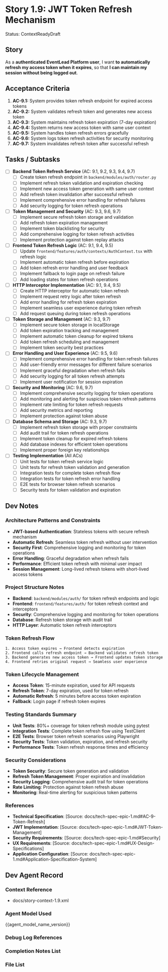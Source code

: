 # Story 1.9: JWT Token Refresh Mechanism

Status: ContextReadyDraft

## Story

As a **authenticated EventLead Platform user**,
I want **to automatically refresh my access token when it expires**,
so that **I can maintain my session without being logged out**.

## Acceptance Criteria

1. **AC-9.1:** System provides token refresh endpoint for expired access tokens
2. **AC-9.2:** System validates refresh token and generates new access token
3. **AC-9.3:** System maintains refresh token expiration (7-day expiration)
4. **AC-9.4:** System returns new access token with same user context
5. **AC-9.5:** System handles token refresh errors gracefully
6. **AC-9.6:** System logs token refresh activities for security monitoring
7. **AC-9.7:** System invalidates refresh token after successful refresh

## Tasks / Subtasks

- [ ] **Backend Token Refresh Service** (AC: 9.1, 9.2, 9.3, 9.4, 9.7)
  - [ ] Create token refresh endpoint in `backend/modules/auth/router.py`
  - [ ] Implement refresh token validation and expiration checking
  - [ ] Implement new access token generation with same user context
  - [ ] Add refresh token invalidation after successful refresh
  - [ ] Implement comprehensive error handling for refresh failures
  - [ ] Add security logging for token refresh operations

- [ ] **Token Management and Security** (AC: 9.3, 9.6, 9.7)
  - [ ] Implement secure refresh token storage and validation
  - [ ] Add refresh token expiration management
  - [ ] Implement token blacklisting for security
  - [ ] Add comprehensive logging for token refresh activities
  - [ ] Implement protection against token replay attacks

- [ ] **Frontend Token Refresh Logic** (AC: 9.1, 9.4, 9.5)
  - [ ] Update `frontend/features/auth/contexts/AuthContext.tsx` with refresh logic
  - [ ] Implement automatic token refresh before expiration
  - [ ] Add token refresh error handling and user feedback
  - [ ] Implement fallback to login page on refresh failure
  - [ ] Add loading states for token refresh operations

- [ ] **HTTP Interceptor Implementation** (AC: 9.1, 9.4, 9.5)
  - [ ] Create HTTP interceptor for automatic token refresh
  - [ ] Implement request retry logic after token refresh
  - [ ] Add error handling for refresh token expiration
  - [ ] Implement seamless user experience during token refresh
  - [ ] Add request queuing during token refresh operations

- [ ] **Token Storage and Management** (AC: 9.3, 9.7)
  - [ ] Implement secure token storage in localStorage
  - [ ] Add token expiration tracking and management
  - [ ] Implement automatic token cleanup for expired tokens
  - [ ] Add token refresh scheduling and management
  - [ ] Implement token security best practices

- [ ] **Error Handling and User Experience** (AC: 9.5, 9.6)
  - [ ] Implement comprehensive error handling for token refresh failures
  - [ ] Add user-friendly error messages for different failure scenarios
  - [ ] Implement graceful degradation when refresh fails
  - [ ] Add security logging for all token refresh attempts
  - [ ] Implement user notification for session expiration

- [ ] **Security and Monitoring** (AC: 9.6, 9.7)
  - [ ] Implement comprehensive security logging for token operations
  - [ ] Add monitoring and alerting for suspicious token refresh patterns
  - [ ] Implement rate limiting for token refresh requests
  - [ ] Add security metrics and reporting
  - [ ] Implement protection against token abuse

- [ ] **Database Schema and Storage** (AC: 9.3, 9.7)
  - [ ] Implement refresh token storage with proper constraints
  - [ ] Add audit trail for token refresh operations
  - [ ] Implement token cleanup for expired refresh tokens
  - [ ] Add database indexes for efficient token operations
  - [ ] Implement proper foreign key relationships

- [ ] **Testing Implementation** (All ACs)
  - [ ] Unit tests for token refresh service logic
  - [ ] Unit tests for refresh token validation and generation
  - [ ] Integration tests for complete token refresh flow
  - [ ] Integration tests for token refresh error handling
  - [ ] E2E tests for browser token refresh scenarios
  - [ ] Security tests for token validation and expiration

## Dev Notes

### Architecture Patterns and Constraints
- **JWT-based Authentication**: Stateless tokens with secure refresh mechanism
- **Automatic Refresh**: Seamless token refresh without user intervention
- **Security First**: Comprehensive logging and monitoring for token operations
- **Error Handling**: Graceful degradation when refresh fails
- **Performance**: Efficient token refresh with minimal user impact
- **Session Management**: Long-lived refresh tokens with short-lived access tokens

### Project Structure Notes
- **Backend**: `backend/modules/auth/` for token refresh endpoints and logic
- **Frontend**: `frontend/features/auth/` for token refresh context and interceptors
- **Security**: Comprehensive logging and monitoring for token operations
- **Database**: Refresh token storage with audit trail
- **HTTP Layer**: Automatic token refresh interceptors

### Token Refresh Flow
```
1. Access token expires → Frontend detects expiration
2. Frontend calls refresh endpoint → Backend validates refresh token
3. Backend generates new access token → Frontend updates token storage
4. Frontend retries original request → Seamless user experience
```

### Token Lifecycle Management
- **Access Token**: 15-minute expiration, used for API requests
- **Refresh Token**: 7-day expiration, used for token refresh
- **Automatic Refresh**: 5 minutes before access token expiration
- **Fallback**: Login page if refresh token expires

### Testing Standards Summary
- **Unit Tests**: 80%+ coverage for token refresh module using pytest
- **Integration Tests**: Complete token refresh flow using TestClient
- **E2E Tests**: Browser token refresh scenarios using Playwright
- **Security Tests**: Token validation, expiration, and refresh security
- **Performance Tests**: Token refresh response times and efficiency

### Security Considerations
- **Token Security**: Secure token generation and validation
- **Refresh Token Management**: Proper expiration and invalidation
- **Security Logging**: Comprehensive audit trail for token operations
- **Rate Limiting**: Protection against token refresh abuse
- **Monitoring**: Real-time alerting for suspicious token patterns

### References
- **Technical Specification**: [Source: docs/tech-spec-epic-1.md#AC-9-Token-Refresh]
- **JWT Implementation**: [Source: docs/tech-spec-epic-1.md#JWT-Token-Management]
- **Security Requirements**: [Source: docs/tech-spec-epic-1.md#Security]
- **UX Requirements**: [Source: docs/tech-spec-epic-1.md#UX-Design-Specifications]
- **Application Configuration**: [Source: docs/tech-spec-epic-1.md#Application-Specification-System]

## Dev Agent Record

### Context Reference
- docs/story-context-1.9.xml

### Agent Model Used
{{agent_model_name_version}}

### Debug Log References

### Completion Notes List

### File List
